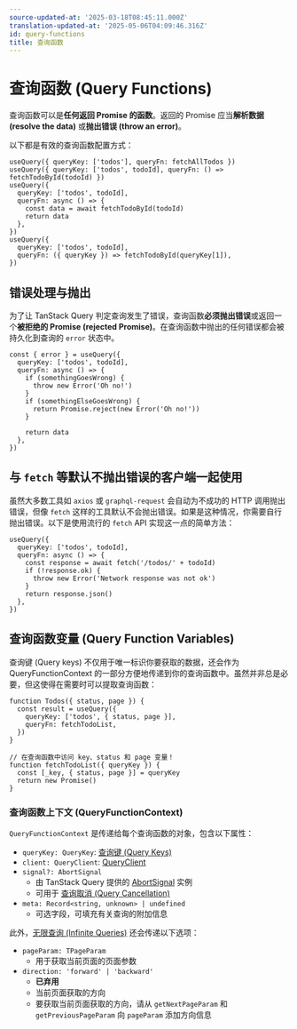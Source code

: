 ```yaml
---
source-updated-at: '2025-03-18T08:45:11.000Z'
translation-updated-at: '2025-05-06T04:09:46.316Z'
id: query-functions
title: 查询函数
---
```


# 查询函数 (Query Functions)

查询函数可以是**任何返回 Promise 的函数**。返回的 Promise 应当**解析数据 (resolve the data)** 或**抛出错误 (throw an error)**。

以下都是有效的查询函数配置方式：

[//]: # 'Example'

```tsx
useQuery({ queryKey: ['todos'], queryFn: fetchAllTodos })
useQuery({ queryKey: ['todos', todoId], queryFn: () => fetchTodoById(todoId) })
useQuery({
  queryKey: ['todos', todoId],
  queryFn: async () => {
    const data = await fetchTodoById(todoId)
    return data
  },
})
useQuery({
  queryKey: ['todos', todoId],
  queryFn: ({ queryKey }) => fetchTodoById(queryKey[1]),
})
```

[//]: # 'Example'

## 错误处理与抛出

为了让 TanStack Query 判定查询发生了错误，查询函数**必须抛出错误**或返回一个**被拒绝的 Promise (rejected Promise)**。在查询函数中抛出的任何错误都会被持久化到查询的 `error` 状态中。

[//]: # 'Example2'

```tsx
const { error } = useQuery({
  queryKey: ['todos', todoId],
  queryFn: async () => {
    if (somethingGoesWrong) {
      throw new Error('Oh no!')
    }
    if (somethingElseGoesWrong) {
      return Promise.reject(new Error('Oh no!'))
    }

    return data
  },
})
```

[//]: # 'Example2'

## 与 `fetch` 等默认不抛出错误的客户端一起使用

虽然大多数工具如 `axios` 或 `graphql-request` 会自动为不成功的 HTTP 调用抛出错误，但像 `fetch` 这样的工具默认不会抛出错误。如果是这种情况，你需要自行抛出错误。以下是使用流行的 `fetch` API 实现这一点的简单方法：

[//]: # 'Example3'

```tsx
useQuery({
  queryKey: ['todos', todoId],
  queryFn: async () => {
    const response = await fetch('/todos/' + todoId)
    if (!response.ok) {
      throw new Error('Network response was not ok')
    }
    return response.json()
  },
})
```

[//]: # 'Example3'

## 查询函数变量 (Query Function Variables)

查询键 (Query keys) 不仅用于唯一标识你要获取的数据，还会作为 QueryFunctionContext 的一部分方便地传递到你的查询函数中。虽然并非总是必要，但这使得在需要时可以提取查询函数：

[//]: # 'Example4'

```tsx
function Todos({ status, page }) {
  const result = useQuery({
    queryKey: ['todos', { status, page }],
    queryFn: fetchTodoList,
  })
}

// 在查询函数中访问 key、status 和 page 变量！
function fetchTodoList({ queryKey }) {
  const [_key, { status, page }] = queryKey
  return new Promise()
}
```

[//]: # 'Example4'

### 查询函数上下文 (QueryFunctionContext)

`QueryFunctionContext` 是传递给每个查询函数的对象，包含以下属性：

- `queryKey: QueryKey`: [查询键 (Query Keys)](./query-keys.md)
- `client: QueryClient`: [QueryClient](../../../reference/QueryClient.md)
- `signal?: AbortSignal`
  - 由 TanStack Query 提供的 [AbortSignal](https://developer.mozilla.org/en-US/docs/Web/API/AbortSignal) 实例
  - 可用于 [查询取消 (Query Cancellation)](./query-cancellation.md)
- `meta: Record<string, unknown> | undefined`
  - 可选字段，可填充有关查询的附加信息

此外，[无限查询 (Infinite Queries)](./infinite-queries.md) 还会传递以下选项：

- `pageParam: TPageParam`
  - 用于获取当前页面的页面参数
- `direction: 'forward' | 'backward'`
  - **已弃用**
  - 当前页面获取的方向
  - 要获取当前页面获取的方向，请从 `getNextPageParam` 和 `getPreviousPageParam` 向 `pageParam` 添加方向信息
